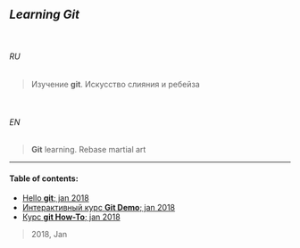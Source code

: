 ## _Learning Git_


<br>

###### *RU*

> Изучение **git**. Искусство слияния и ребейза


<br>

###### *EN*


> **Git** learning. Rebase martial art

___


#### Table of contents:

+ [Hello **git**; jan 2018](gitpics/)
+ [Интерактивный курс **Git Demo**; jan 2018](git_demo/)
+ [Курс **git How-To**; jan 2018](git_how_to/)


> 2018, Jan



